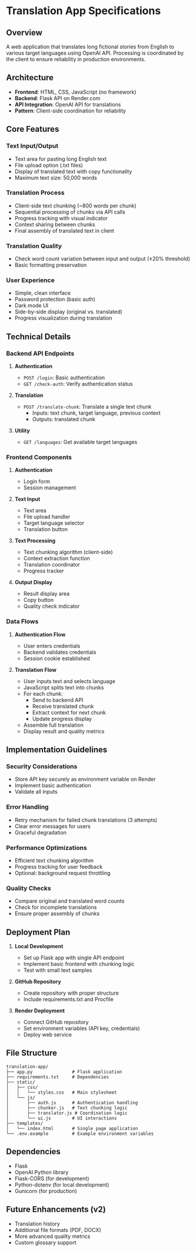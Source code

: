 # Translation App Specifications

## Overview
A web application that translates long fictional stories from English to various target languages using OpenAI API. Processing is coordinated by the client to ensure reliability in production environments.

## Architecture
- **Frontend**: HTML, CSS, JavaScript (no framework)
- **Backend**: Flask API on Render.com
- **API Integration**: OpenAI API for translations
- **Pattern**: Client-side coordination for reliability

## Core Features

### Text Input/Output
- Text area for pasting long English text
- File upload option (.txt files)
- Display of translated text with copy functionality
- Maximum text size: 50,000 words

### Translation Process
- Client-side text chunking (~800 words per chunk)
- Sequential processing of chunks via API calls
- Progress tracking with visual indicator
- Context sharing between chunks
- Final assembly of translated text in client

### Translation Quality
- Check word count variation between input and output (±20% threshold)
- Basic formatting preservation

### User Experience
- Simple, clean interface
- Password protection (basic auth)
- Dark mode UI
- Side-by-side display (original vs. translated)
- Progress visualization during translation

## Technical Details

### Backend API Endpoints

1. **Authentication**
   - `POST /login`: Basic authentication
   - `GET /check-auth`: Verify authentication status

2. **Translation**
   - `POST /translate-chunk`: Translate a single text chunk
     - Inputs: text chunk, target language, previous context
     - Outputs: translated chunk

3. **Utility**
   - `GET /languages`: Get available target languages

### Frontend Components

1. **Authentication**
   - Login form
   - Session management

2. **Text Input**
   - Text area
   - File upload handler
   - Target language selector
   - Translation button

3. **Text Processing**
   - Text chunking algorithm (client-side)
   - Context extraction function
   - Translation coordinator
   - Progress tracker

4. **Output Display**
   - Result display area
   - Copy button
   - Quality check indicator

### Data Flows

1. **Authentication Flow**
   - User enters credentials
   - Backend validates credentials
   - Session cookie established

2. **Translation Flow**
   - User inputs text and selects language
   - JavaScript splits text into chunks
   - For each chunk:
     - Send to backend API
     - Receive translated chunk
     - Extract context for next chunk
     - Update progress display
   - Assemble full translation
   - Display result and quality metrics

## Implementation Guidelines

### Security Considerations
- Store API key securely as environment variable on Render
- Implement basic authentication
- Validate all inputs

### Error Handling
- Retry mechanism for failed chunk translations (3 attempts)
- Clear error messages for users
- Graceful degradation

### Performance Optimizations
- Efficient text chunking algorithm
- Progress tracking for user feedback
- Optional: background request throttling

### Quality Checks
- Compare original and translated word counts
- Check for incomplete translations
- Ensure proper assembly of chunks

## Deployment Plan

1. **Local Development**
   - Set up Flask app with single API endpoint
   - Implement basic frontend with chunking logic
   - Test with small text samples

2. **GitHub Repository**
   - Create repository with proper structure
   - Include requirements.txt and Procfile

3. **Render Deployment**
   - Connect GitHub repository
   - Set environment variables (API key, credentials)
   - Deploy web service

## File Structure

```
translation-app/
├── app.py               # Flask application
├── requirements.txt     # Dependencies
├── static/
│   ├── css/
│   │   └── styles.css   # Main stylesheet
│   └── js/
│       ├── auth.js      # Authentication handling
│       ├── chunker.js   # Text chunking logic
│       ├── translator.js # Coordination logic
│       └── ui.js        # UI interactions
├── templates/
│   └── index.html       # Single page application
└── .env.example         # Example environment variables
```

## Dependencies

- Flask
- OpenAI Python library
- Flask-CORS (for development)
- Python-dotenv (for local development)
- Gunicorn (for production)

## Future Enhancements (v2)

- Translation history
- Additional file formats (PDF, DOCX)
- More advanced quality metrics
- Custom glossary support
